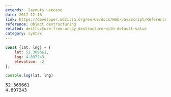 ```yaml
---
extends: _layouts.usecase
date: 2017-12-16
link: https://developer.mozilla.org/en-US/docs/Web/JavaScript/Reference/Operators/Destructuring_assignment#Object_destructuring
reference: Object destructuring
related: destructure-from-array,destructure-with-default-value
category: syntax
---
```



```javascript
const {lat, lng} = {
    lat: 52.369661,
    lng: 4.897243,
    elevation: -2
};

console.log(lat, lng)
```
<pre class="output">
52.369661
4.897243
</pre>
